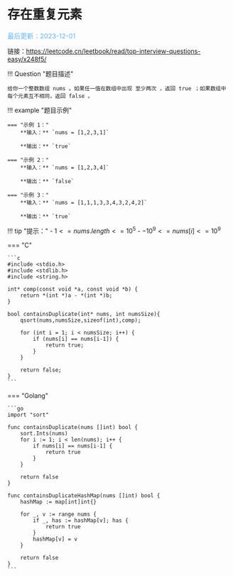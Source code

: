 # 存在重复元素

<span style="color:rgb(100,180,246);font-size:11pt">最后更新：2023-12-01</span>

链接：https://leetcode.cn/leetbook/read/top-interview-questions-easy/x248f5/

!!! Question "题目描述"

    给你一个整数数组 nums 。如果任一值在数组中出现 至少两次 ，返回 true ；如果数组中每个元素互不相同，返回 false 。

!!! example "题目示例"

    === "示例 1："
        **输入：** `nums = [1,2,3,1]`

        **输出：** `true`

    === "示例 2："
        **输入：** `nums = [1,2,3,4]`

        **输出：** `false`

    === "示例 3："
        **输入：** `nums = [1,1,1,3,3,4,3,2,4,2]`

        **输出：** `true`


!!! tip "提示："
    - $1 <= nums.length <= 10^5$
    - $-10^9 <= nums[i] <= 10^9$

=== "C"

    ```c
    #include <stdio.h>
    #include <stdlib.h>
    #include <string.h>

    int* comp(const void *a, const void *b) {
        return *(int *)a - *(int *)b;
    }

    bool containsDuplicate(int* nums, int numsSize){
        qsort(nums,numsSize,sizeof(int),comp);

        for (int i = 1; i < numsSize; i++) {
            if (nums[i] == nums[i-1]) {
                return true;
            }
        }

        return false;
    }
    ```

=== "Golang"

    ```go
    import "sort"

    func containsDuplicate(nums []int) bool {
        sort.Ints(nums)
        for i := 1; i < len(nums); i++ {
            if nums[i] == nums[i-1] {
                return true
            }
        }

        return false
    }

    func containsDuplicateHashMap(nums []int) bool {
        hashMap := map[int]int{}

        for _, v := range nums {
            if _, has := hashMap[v]; has {
                return true
            }
            hashMap[v] = v
        }

        return false
    }
    ```